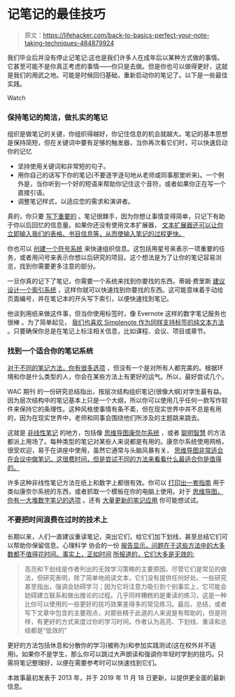 # 记笔记的最佳技巧

> 原文：<https://lifehacker.com/back-to-basics-perfect-your-note-taking-techniques-484879924>

我们毕业后并没有停止记笔记:这也是我们许多人在成年后以某种方式做的事情。它甚至可能不是你真正考虑的事情——你只是去做。但是你也可以做得更好，这就是我们的用武之地。可能是时候回归基础，重新启动你的笔记了。以下是一些最佳实践。

Watch

### **保持笔记的简洁，做扎实的笔记**

组织是做笔记的关键，你组织得越好，你记住信息的机会就越大。笔记的基本思想是保持简短，但在关键词中要有足够的触发器，当你再次看它们时，可以快速启动你的记忆

*   坚持使用关键词和非常短的句子。
*   用你自己的话写下你的笔记(不要逐字逐句地从老师或同事那里听来)。一个例外是，当你听到一个好的短语来帮助你记住这个音符，或者如果你正在写一个直接引语。
*   调整笔记样式，以适应您的需求和演讲者。

真的，你只要 [写下重要的](http://lifehacker.com/what-to-write-down-during-a-class-lecture-5879941) 。笔记很棘手，因为你想让事情变得简单，只记下有助于你以后回忆的信息量。如果你还没有使用文本扩展器， [文本扩展器还可以让你立即输入我们的表格、书目信息等，从而使输入笔记的过程更快。](http://lifehacker.com/how-to-use-text-expansion-to-save-yourself-hours-of-typ-5611210)

你也可以 [创建一个符号系统](http://lifehacker.com/geek-to-live-take-great-notes-167307) 来快速组织信息。这包括用星号来表示一项重要的任务，或者用问号来表示你想以后研究的项目。这个想法是为了让你的笔记容易浏览，找到你需要更多注意的部分。

一旦你真的记下了笔记，你需要一个系统来找到你要找的东西。蒂姆·费里斯 [建议设计一个索引系统](http://www.fourhourworkweek.com/blog/2007/12/05/how-to-take-notes-like-an-alpha-geek-plus-my-2600-date-challenge/) ，这样你就可以快速找到你要找的东西。这可能意味着手动给页面编号，并在笔记本的开头写下索引，以便快速找到笔记。

他谈到用纸来做这件事，但当你使用标签时，像 Evernote 这样的数字笔记服务也很棒 。为了简单起见， [我们也喜欢 Simplenote 作为同样支持标签的纯文本方法](https://lifehacker.com/the-holy-grail-of-ubiquitous-plain-text-capture-5584924) 。只要确保你总是在笔记上标注相关信息，比如课程、会议、项目或章节。

### **找到一个适合你的笔记系统**

[对于不同的笔记方法，你有很多选项](https://lifehacker.com/five-classic-ways-to-boost-your-note-taking-5335881) ，但没有一个是对所有人都完美的。根据环境和你是什么类型的人，你会在某些方法上有更好的运气。所以，最好尝试几个。

WAC 期刊 的一份研究总结指出，按层次结构组织笔记(很像大纲)对学生最有益。因为层次结构中的笔记基本上只是一个大纲，所以你可以使用几乎任何一款写作软件来保持它的条理性。这种风格使事情有条不紊，但在现实世界中并不总是有用的，因为在现实世界中，老师和同事会围绕他们所涉及的主题跳来跳去。

这就是 [非线性笔记](https://www.dummies.com/education/college/how-to-study-with-linear-and-non-linear-notes/) 的地方，包括像 [思维导图](https://www.mindmapping.com/)[康奈尔系统](http://lsc.cornell.edu/notes.html) ，或者 [聪明智慧](http://www.drewhajduk.co.uk/index.php/smart-wisdom-note-taking-made-easy/) 的方法都派上用场了。每种类型的笔记对某些人来说都是有用的。康奈尔系统使用网格，很受欢迎，易于在讲座中使用，虽然它通常与头脑风暴有关， [思维导图非常适合在会议中做笔记。这很费时间，但是尝试不同的方法来看看什么最适合你是值得的。](http://lifehacker.com/a-beginners-guide-to-mind-mapping-meetings-288763)

许多这种非线性笔记方法在纸上和数字上都很有效。你可以 [打印出一套指南](https://lifehacker.com/generated-paper-features-over-40-printable-paper-and-no-477561870) 用于类似康奈尔系统的东西，或者抓取一个模板在你的电脑上使用。对于 [思维导图，你有一大堆数字笔记的选项](http://lifehacker.com/five-best-mind-mapping-tools-476534555) 。还有 [大量更新的笔记应用](https://lifehacker.com/the-best-note-taking-apps-1837842880) 你可能想试试。

### 不要把时间浪费在过时的技术上

长期以来，人们一直建议重读笔记，突出它们，给它们加下划线，甚至总结它们可以帮助你保留信息。心理科学 协会的一份 [报告显示，问题在于这些方法中的大多数都不值得花时间。事实上，正如时间](http://www.psychologicalscience.org/index.php/publications/journals/pspi/learning-techniques.html) [所报道的，它们大多是无效的:](http://ideas.time.com/2013/01/09/highlighting-is-a-waste-of-time-the-best-and-worst-learning-techniques/)

> 高亮和下划线是作者列出的无效学习策略的主要原因。尽管它们是常见的做法，但研究表明，除了简单地阅读文本，它们没有提供任何好处。一些研究甚至指出，强调会妨碍学习；因为它将注意力吸引到个别事实上，它可能会妨碍建立联系和做出推论的过程。几乎同样糟糕的是重读的练习，这是一种比你可以使用的一些更好的技巧效果差得多的常见练习。最后，总结，或者写下文章中包含的主要观点，对那些精于此道的人来说是有帮助的，但是同样，有更好的方式来度过你的学习时间。作者认为高亮、下划线、重读和总结都是“低效的”

更好的方法包括休息和分散你的学习(被称为)和参加实践测试(这在校外并不适用)。如果你不是学生，那么你可以跳过大声朗读和强调你年轻时学到的技巧。只需将笔记整理好，以便在需要参考时可以快速找到它们。

本故事最初发表于 2013 年，并于 2019 年 11 月 18 日更新，以提供更全面的最新信息。